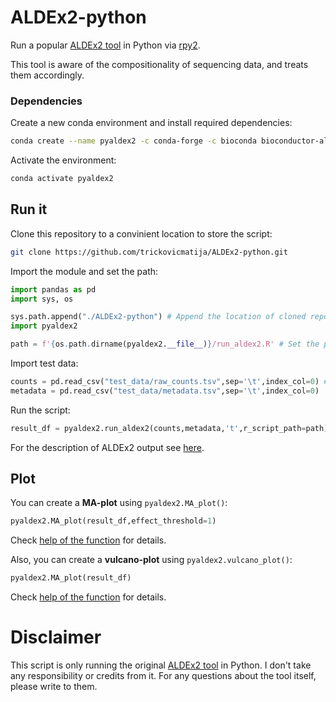 # ALDEx2-python

 Run a popular [ALDEx2 tool](https://github.com/ggloor/ALDEx_bioc) in Python via [rpy2](https://github.com/rpy2/rpy2).

 This tool is aware of the compositionality of sequencing data, and treats them accordingly.

### Dependencies

Create a new conda environment and install required dependencies:
```sh
conda create --name pyaldex2 -c conda-forge -c bioconda bioconductor-aldex2 rpy2 pandas
```
Activate the environment:
```sh
conda activate pyaldex2
```

## Run it
Clone this repository to a convinient location to store the script:
```sh
git clone https://github.com/trickovicmatija/ALDEx2-python.git
```
Import the module and set the path:
```python
import pandas as pd
import sys, os

sys.path.append("./ALDEx2-python") # Append the location of cloned repository
import pyaldex2

path = f'{os.path.dirname(pyaldex2.__file__)}/run_aldex2.R' # Set the path of the "run_aldex2.R" R-script. Default: same directory as the Python module.
```

Import test data:

```python
counts = pd.read_csv("test_data/raw_counts.tsv",sep='\t',index_col=0) # It will automatically orient the dataframe
metadata = pd.read_csv("test_data/metadata.tsv",sep='\t',index_col=0)
```
Run the script:
```python
result_df = pyaldex2.run_aldex2(counts,metadata,'t',r_script_path=path)
```
For the description of ALDEx2 output see [here](https://bioconductor.org/packages/release/bioc/vignettes/ALDEx2/inst/doc/ALDEx2_vignette.html#5_ALDEx2_outputs).

## Plot

You can create a **MA-plot** using ```pyaldex2.MA_plot()```:

```python
pyaldex2.MA_plot(result_df,effect_threshold=1)
```
Check [help of the function](https://github.com/trickovicmatija/ALDEx2-python/blob/d7dcc5a0a342f61e641f1e89c20c5ead3ffcbaea/pyaldex2.py#L57) for details.

Also, you can create a **vulcano-plot** using ```pyaldex2.vulcano_plot()```:

```python
pyaldex2.MA_plot(result_df)
```
Check [help of the function](https://github.com/trickovicmatija/ALDEx2-python/blob/b00bcf32d92a984d7dc279e9a85c24151cc00ff5/pyaldex2.py#L92) for details.

# Disclaimer

This script is only running the original [ALDEx2 tool](https://github.com/ggloor/ALDEx_bioc) in Python.
I don't take any responsibility or credits from it.
For any questions about the tool itself, please write to them.